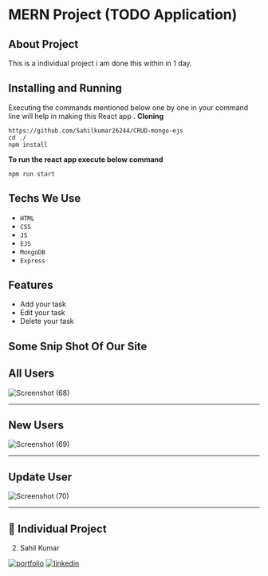 # MERN Project (TODO Application)


## About Project 
This is a individual project i am done this within in 1 day.

## Installing and Running

Executing the commands mentioned below one by one in your command line will help in making this React app .
**Cloning**

```
https://github.com/Sahilkumar26244/CRUD-mongo-ejs
cd ./
npm install
```

**To run the react app execute below command**

```
npm run start
```

## Techs We Use
- `HTML`
- `CSS`
- `JS`
- `EJS`
- `MongoDB`
- `Express`

## Features
- Add your task
- Edit your task
- Delete your task


## Some Snip Shot Of Our Site 

## All Users

![Screenshot (68)](https://user-images.githubusercontent.com/100782217/201837521-02a8fa34-fd16-4ac1-b2c8-363c7df2df4b.png)

___

## New Users
![Screenshot (69)](https://user-images.githubusercontent.com/100782217/201837615-b1b8f6f9-bc09-4a03-bc21-828b1983e00c.png)

___
## Update User
![Screenshot (70)](https://user-images.githubusercontent.com/100782217/201837718-1409f06c-2d08-41b5-8cbd-08f6a4d6eb9b.png)
___



## 🔗 Individual Project

 2. Sahil Kumar

[![portfolio](https://img.shields.io/badge/my_portfolio-000?style=for-the-badge&logo=ko-fi&logoColor=white)](https://github.com/Sahilkumar26244)
[![linkedin](https://img.shields.io/badge/linkedin-0A66C2?style=for-the-badge&logo=linkedin&logoColor=white)](https://www.linkedin.com/in/sahil-kumar-923694233/)

